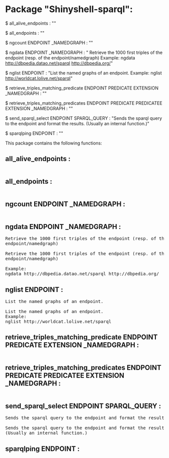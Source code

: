# Package "Shinyshell-sparql":


$ all_alive_endpoints  : ""

$ all_endpoints  : ""

$ ngcount ENDPOINT _NAMEDGRAPH : ""

$ ngdata ENDPOINT _NAMEDGRAPH : " Retrieve the 1000 first triples of the endpoint (resp. of the endpoint/namedgraph) Example: ngdata http://dbpedia.datao.net/sparql http://dbpedia.org/"

$ nglist ENDPOINT : "List the named graphs of an endpoint. Example: nglist http://worldcat.lolive.net/sparql"

$ retrieve_triples_matching_predicate ENDPOINT PREDICATE EXTENSION _NAMEDGRAPH : ""

$ retrieve_triples_matching_predicates ENDPOINT PREDICATE PREDICATEE EXTENSION _NAMEDGRAPH : ""

$ send_sparql_select ENDPOINT SPARQL_QUERY : "Sends the sparql query to the endpoint and format the results. (Usually an internal function.)"

$ sparqlping ENDPOINT  : ""


This package contains the following functions:


## all_alive_endpoints  :

<pre>
</pre>


## all_endpoints  :

<pre>
</pre>


## ngcount ENDPOINT _NAMEDGRAPH :

<pre>
</pre>


## ngdata ENDPOINT _NAMEDGRAPH :

<pre>
Retrieve the 1000 first triples of the endpoint (resp. of the
endpoint/namedgraph)

Retrieve the 1000 first triples of the endpoint (resp. of the
endpoint/namedgraph)

Example:
ngdata http://dbpedia.datao.net/sparql http://dbpedia.org/
</pre>


## nglist ENDPOINT :

<pre>
List the named graphs of an endpoint.

List the named graphs of an endpoint.
Example:
nglist http://worldcat.lolive.net/sparql
</pre>


## retrieve_triples_matching_predicate ENDPOINT PREDICATE EXTENSION _NAMEDGRAPH :

<pre>
</pre>


## retrieve_triples_matching_predicates ENDPOINT PREDICATE PREDICATEE EXTENSION _NAMEDGRAPH :

<pre>
</pre>


## send_sparql_select ENDPOINT SPARQL_QUERY :

<pre>
Sends the sparql query to the endpoint and format the results.

Sends the sparql query to the endpoint and format the results.
(Usually an internal function.)
</pre>


## sparqlping ENDPOINT  :

<pre>
</pre>

